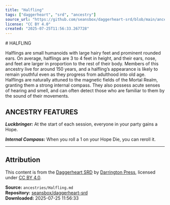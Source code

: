 ```yaml
---
title: "Halfling"
tags: ["daggerheart", "srd", "ancestry"]
source_url: "https://github.com/seansbox/daggerheart-srd/blob/main/ancestries/Halfling.md"
license: "CC BY 4.0"
created: "2025-07-25T11:56:33.267728"
---
```


﻿# HALFLING

Halflings are small humanoids with large hairy feet and prominent rounded ears. On average, halflings are 3 to 4 feet in height, and their ears, nose, and feet are larger in proportion to the rest of their body. Members of this ancestry live for around 150 years, and a halfling’s appearance is likely to remain youthful even as they progress from adulthood into old age. Halflings are naturally attuned to the magnetic fields of the Mortal Realm, granting them a strong internal compass. They also possess acute senses of hearing and smell, and can often detect those who are familiar to them by the sound of their movements.

## ANCESTRY FEATURES

***Luckbringer:*** At the start of each session, everyone in your party gains a Hope.

***Internal Compass:*** When you roll a 1 on your Hope Die, you can reroll it.

---

## Attribution

This content is from the [Daggerheart SRD](https://github.com/seansbox/daggerheart-srd/blob/main/ancestries/Halfling.md) by [Darrington Press](https://darringtonpress.com/), licensed under [CC BY 4.0](https://creativecommons.org/licenses/by/4.0/).

**Source:** `ancestries/Halfling.md`  
**Repository:** [seansbox/daggerheart-srd](https://github.com/seansbox/daggerheart-srd)  
**Downloaded:** 2025-07-25 11:56:33

